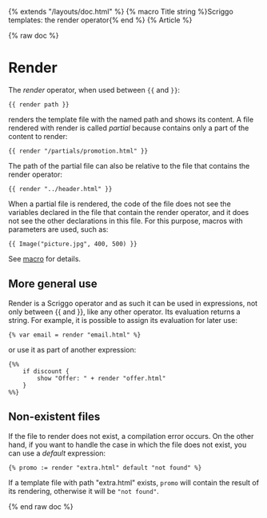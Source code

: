 {% extends "/layouts/doc.html" %}
{% macro Title string %}Scriggo templates: the render operator{% end %}
{% Article %}

{% raw doc %}

# Render

The _render_ operator, when used between `{{` and `}}`:

```scriggo
{{ render path }}
```

renders the template file with the named path and shows its content. A file rendered with render is called _partial_
because contains only a part of the content to render:

```scriggo
{{ render "/partials/promotion.html" }}
```

The path of the partial file can also be relative to the file that contains the render operator:

```scriggo
{{ render "../header.html" }}
```

When a partial file is rendered, the code of the file does not see the variables declared in the file that contain the
render operator, and it does not see the other declarations in this file. For this purpose, macros with parameters are
used, such as:

```scriggo
{{ Image("picture.jpg", 400, 500) }}
```

See [macro](macro) for details.

## More general use

Render is a Scriggo operator and as such it can be used in expressions, not only between {{ and }}, like any other
operator. Its evaluation returns a string. For example, it is possible to assign its evaluation for later use:

```scriggo
{% var email = render "email.html" %}
```

or use it as part of another expression:

```scriggo
{%%
    if discount {
        show "Offer: " + render "offer.html"
    }
%%}
```

## Non-existent files

If the file to render does not exist, a compilation error occurs. On the other hand, if you want to handle the case in
which the file does not exist, you can use a _default_ expression:

```scriggo
{% promo := render "extra.html" default "not found" %}
```

If a template file with path "extra.html" exists, `promo` will contain the result of its rendering, otherwise it will be
`"not found"`.

{% end raw doc %}
